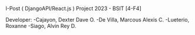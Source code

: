 I-Post ( DjangoAPI/React.js )
Project 2023 - BSIT [4-F4]

Developer: 
      -Cajayon, Dexter Dave O.
      -De Villa, Marcous Alexis C.
      -Lueterio, Roxanne
      -Siago, Alvin Rey D.
